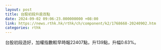 ```yaml
---
layout: post
title: 台股初段升逾百點
date: 2024-09-02 09:06:23.000000000 +08:00
link: https://news.rthk.hk/rthk/ch/component/k2/1768668-20240902.htm
categories: rthk
---
```


台股初段造好，加權指數較早時報22407點，升139點，升幅0.63%。
